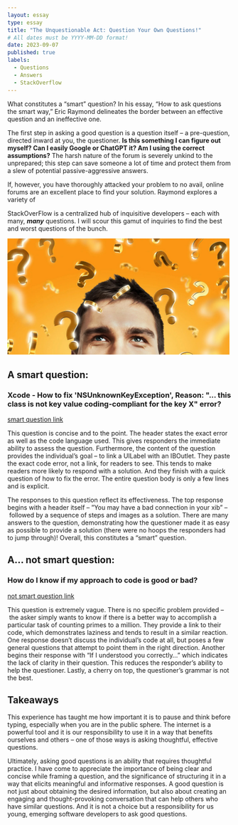 ```yaml
---
layout: essay
type: essay
title: "The Unquestionable Act: Question Your Own Questions!"
# All dates must be YYYY-MM-DD format!
date: 2023-09-07
published: true
labels:
  - Questions
  - Answers
  - StackOverflow
---
```


What constitutes a “smart” question? In his essay, “How to ask questions the smart way,” Eric Raymond delineates the border between an effective question and an ineffective one. 

The first step in asking a good question is a question itself – a pre-question, directed inward at you, the questioner. ******************************Is this something I can figure out myself? Can I easily Google or ChatGPT it? Am I using the correct assumptions?****************************** The harsh nature of the forum is severely unkind to the unprepared; this step can save someone a lot of time and protect them from a slew of potential passive-aggressive answers. 

If, however, you have thoroughly attacked your problem to no avail, online forums are an excellent place to find your solution. Raymond explores a variety of  

StackOverFlow is a centralized hub of inquisitive developers – each with many, *****many***** questions. I will scour this gamut of inquiries to find the best and worst questions of the bunch. 

<img src="img/essays/smart-questions/question.jpg" width="500px">

## A smart question:

### Xcode - How to fix 'NSUnknownKeyException', Reason: "… this class is not key value coding-compliant for the key X" error?

[smart question link](https://stackoverflow.com/questions/3088059/xcode-how-to-fix-nsunknownkeyexception-reason-this-class-is-not-key-val)

This question is concise and to the point. The header states the exact error as well as the code language used. This gives responders the immediate ability to assess the question. Furthermore, the content of the question provides the individual’s goal – to link a UILabel with an IBOutlet. They paste the exact code error, not a link, for readers to see. This tends to make readers more likely to respond with a solution. And they finish with a quick question of how to fix the error. The entire question body is only a few lines and is explicit.

The responses to this question reflect its effectiveness. The top response begins with a header itself – ”You may have a bad connection in your xib” – followed by a sequence of steps and images as a solution. There are many answers to the question, demonstrating how the questioner made it as easy as possible to provide a solution (there were no hoops the responders had to jump through)! Overall, this constitutes a “smart” question.

## A… not smart question:

### How do I know if my approach to code is good or bad?

[not smart question link](https://stackoverflow.com/questions/41197484/how-do-i-know-if-my-approach-to-code-is-good-or-bad)

This question is extremely vague. There is no specific problem provided – the asker simply wants to know if there is a better way to accomplish a particular task of counting primes to a million. They provide a link to their code, which demonstrates laziness and tends to result in a similar reaction. One response doesn’t discuss the individual’s code at all, but poses a few general questions that attempt to point them in the right direction. Another begins their response with “If I understood you correctly…” which indicates the lack of clarity in their question. This reduces the responder’s ability to help the questioner. Lastly, a cherry on top, the questioner’s grammar is not the best.

## Takeaways

This experience has taught me how important it is to pause and think before typing, especially when you are in the public sphere. The internet is a powerful tool and it is our responsibility to use it in a way that benefits ourselves and others – one of those ways is asking thoughtful, effective questions.

Ultimately, asking good questions is an ability that requires thoughtful practice. I have come to appreciate the importance of being clear and concise while framing a question, and the significance of structuring it in a way that elicits meaningful and informative responses. A good question is not just about obtaining the desired information, but also about creating an engaging and thought-provoking conversation that can help others who have similar questions. And it is not a choice but a responsibility for us young, emerging software developers to ask good questions.

